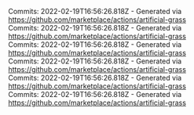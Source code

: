 Commits: 2022-02-19T16:56:26.818Z - Generated via https://github.com/marketplace/actions/artificial-grass
<br>
Commits: 2022-02-19T16:56:26.818Z - Generated via https://github.com/marketplace/actions/artificial-grass
<br>
Commits: 2022-02-19T16:56:26.818Z - Generated via https://github.com/marketplace/actions/artificial-grass
<br>
Commits: 2022-02-19T16:56:26.818Z - Generated via https://github.com/marketplace/actions/artificial-grass
<br>
Commits: 2022-02-19T16:56:26.818Z - Generated via https://github.com/marketplace/actions/artificial-grass
<br>
Commits: 2022-02-19T16:56:26.818Z - Generated via https://github.com/marketplace/actions/artificial-grass
<br>
